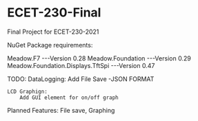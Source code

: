 # ECET-230-Final
 Final Project for ECET-230-2021

 NuGet Package requirements:

 Meadow.F7 ---Version 0.28
 Meadow.Foundation ---Version 0.29
 Meadow.Foundation.Displays.TftSpi ---Version 0.47


 TODO:
	DataLogging:
		Add File Save -JSON FORMAT
	
	LCD Graphign:
		Add GUI element for on/off graph


Planned Features:
	File save,
	Graphing